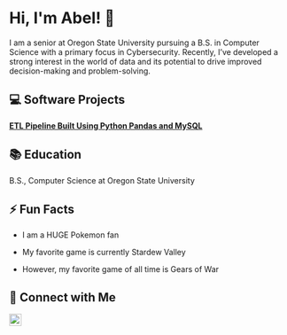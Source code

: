 <h1>Hi, I'm Abel! 👋</h1>

I am a senior at Oregon State University pursuing a B.S. in Computer Science with a primary focus in Cybersecurity. Recently, I’ve developed a strong interest in the world of data and its potential to drive improved decision-making and problem-solving.

<h2>💻 Software  Projects</h2>

<b>[ETL Pipeline Built Using Python Pandas and MySQL](https://github.com/AbelJSanchez/NBA-Analytics)</b>
    
<h2>📚 Education</h2>

B.S., Computer Science at Oregon State University

<h2>⚡ Fun Facts</h2>

- I am a HUGE Pokemon fan
  
- My favorite game is currently Stardew Valley
  
- However, my favorite game of all time is Gears of War 
  
<h2>📱 Connect with Me</h2>

[<img align="left" alt="AbelSanchez | LinkedIn" width="22px" src="https://cdn.jsdelivr.net/npm/simple-icons@v3/icons/linkedin.svg" />][linkedin]

[linkedin]: https://www.linkedin.com/in/abeljsanchez/
